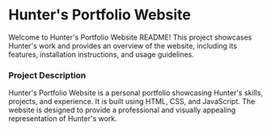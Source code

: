 # Hunter's Portfolio Website
Welcome to Hunter's Portfolio Website README! This project showcases Hunter's work and provides an overview of the website, including its features, installation instructions, and usage guidelines.

### Project Description
Hunter's Portfolio Website is a personal portfolio showcasing Hunter's skills, projects, and experience. It is built using HTML, CSS, and JavaScript. The website is designed to provide a professional and visually appealing representation of Hunter's work.
